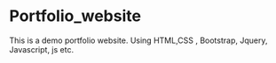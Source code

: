 # Portfolio_website
This is a demo portfolio website. Using HTML,CSS , Bootstrap, Jquery, Javascript, js etc. 
